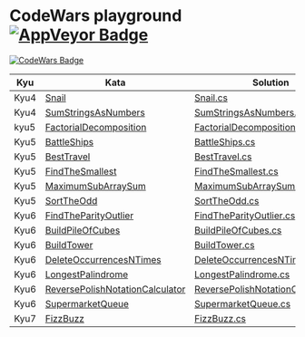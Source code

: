 # CodeWars playground  [![AppVeyor Badge](https://ci.appveyor.com/api/projects/status/890ctb68b48tc0pe?svg=true)](https://ci.appveyor.com/project/NikiforovAll/codewars-playground/branch/master)

[![CodeWars Badge](https://www.codewars.com/users/NikiforovAll/badges/large)](https://www.codewars.com/users/NikiforovAll/badges)

Kyu | Kata |  Solution
--- | --- | ---
Kyu4 | [Snail](https://www.codewars.com/kata/snail/) | [Snail.cs](https://github.com/NikiforovAll/codewars-playground/blob/master/src/kyu4/Snail.cs)
Kyu4| [SumStringsAsNumbers](https://www.codewars.com/kata/sum-strings-as-numbers/) | [SumStringsAsNumbers.cs](https://github.com/NikiforovAll/codewars-playground/blob/master/src/kyu4/SumStringsAsNumbers.cs)
kyu5 | [FactorialDecomposition](https://www.codewars.com/kata/factorial-decomposition/) | [FactorialDecomposition.cs](https://github.com/NikiforovAll/codewars-playground/blob/master/src/kyu5/FactorialDecomposition.cs)
Kyu5| [BattleShips](https://www.codewars.com/kata/battle-ships-sunk-damaged-or-not-touched/) | [BattleShips.cs](https://github.com/NikiforovAll/codewars-playground/blob/master/src/kyu5/BattleShips.cs)
Kyu5 | [BestTravel](https://www.codewars.com/kata/best-travel/) | [BestTravel.cs](https://github.com/NikiforovAll/codewars-playground/blob/master/src/kyu5/BestTravel.cs)
Kyu5 | [FindTheSmallest](https://www.codewars.com/kata/find-the-smallest) | [FindTheSmallest.cs](https://github.com/NikiforovAll/codewars-playground/blob/master/src/kyu5/FindTheSmallest.cs)
Kyu5 | [MaximumSubArraySum](https://www.codewars.com/kata/maximum-subarray-sum/) | [MaximumSubArraySum.cs](https://github.com/NikiforovAll/codewars-playground/blob/master/src/kyu5/MaximumSubArraySum.cs)
Kyu5 | [SortTheOdd](https://www.codewars.com/kata/sort-the-odd/solutions/) | [SortTheOdd.cs](https://github.com/NikiforovAll/codewars-playground/blob/master/src/kyu5/)
Kyu6 | [FindTheParityOutlier](https://www.codewars.com/kata/find-the-parity-outlier/) | [FindTheParityOutlier.cs](https://github.com/NikiforovAll/codewars-playground/blob/master/src/kyu6/FindTheParityOutlier.cs)
Kyu6 | [BuildPileOfCubes](https://www.codewars.com/kata/build-a-pile-of-cubes/) | [BuildPileOfCubes.cs](https://github.com/NikiforovAll/codewars-playground/blob/master/src/kyu6/BuildPileOfCubes.cs)
Kyu6 | [BuildTower](https://www.codewars.com/kata/build-tower/) | [BuildTower.cs](https://github.com/NikiforovAll/codewars-playground/blob/master/src/kyu6/BuildTower.cs)
Kyu6 | [DeleteOccurrencesNTimes](https://www.codewars.com/kata/delete-occurrences-of-an-element-if-it-occurs-more-than-n-times/solutions/) | [DeleteOccurrencesNTimes.cs](https://github.com/NikiforovAll/codewars-playground/blob/master/src/kyu6/DeleteOccurrencesNTimes.cs)
Kyu6 | [LongestPalindrome](https://www.codewars.com/kata/longest-palindrome/) | [LongestPalindrome.cs](https://github.com/NikiforovAll/codewars-playground/blob/master/src/kyu6/LongestPalindrome.cs)
Kyu6 | [ReversePolishNotationCalculator](https://www.codewars.com/kata/reverse-polish-notation-calculator/) | [ReversePolishNotationCalculator.cs](https://github.com/NikiforovAll/codewars-playground/blob/master/src/kyu6/ReversePolishNotationCalculator.cs)
Kyu6 | [SupermarketQueue](https://www.codewars.com/kata/the-supermarket-queue/) | [SupermarketQueue.cs](https://github.com/NikiforovAll/codewars-playground/blob/master/src/kyu6/SupermarketQueue.cs)
Kyu7 | [FizzBuzz](https://www.codewars.com/kata/fizz-buzz) | [FizzBuzz.cs](https://github.com/NikiforovAll/codewars-playground/blob/master/src/kyu7/FizzBuzz.cs)
